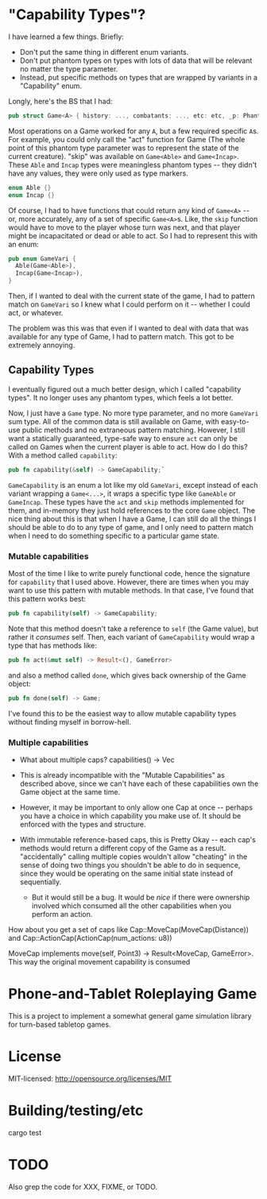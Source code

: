 # "Capability Types"?

I have learned a few things. Briefly:

- Don't put the same thing in different enum variants.
- Don't put phantom types on types with lots of data that will be relevant no
  matter the type parameter.
- Instead, put specific methods on types that are wrapped by variants in a
  "Capability" enum.

Longly, here's the BS that I had:

```rust
pub struct Game<A> { history: ..., combatants: ..., etc: etc, _p: PhantomData}
```

Most operations on a Game worked for any `A`, but a few required specific `A`s.
For example, you could only call the "act" function for Game<Able> (The whole
point of this phantom type parameter was to represent the state of the current
creature). "skip" was available on `Game<Able>` and `Game<Incap>`. These `Able`
and `Incap` types were meaningless phantom types -- they didn't have any values,
they were only used as type markers.

```rust
enum Able {}
enum Incap {}
```

Of course, I had to have functions that could return any kind of `Game<A>` --
or, more accurately, any of a set of specific `Game<A>`s. Like, the `skip`
function would have to move to the player whose turn was next, and that player
might be incapacitated or dead or able to act. So I had to represent this with
an enum:

```rust
pub enum GameVari {
  Able(Game<Able>),
  Incap(Game<Incap>),
}
```

Then, if I wanted to deal with the current state of the game, I had to pattern
match on `GameVari` so I knew what I could perform on it -- whether I could act,
or whatever.

The problem was this was that even if I wanted to deal with data that was
available for any type of Game, I had to pattern match. This got to be extremely
annoying.

## Capability Types

I eventually figured out a much better design, which I called "capability
types". It no longer uses any phantom types, which feels a lot better.

Now, I just have a `Game` type. No more type parameter, and no more `GameVari`
sum type. All of the common data is still available on Game, with easy-to-use
public methods and no extraneous pattern matching. However, I still want a
statically guaranteed, type-safe way to ensure `act` can only be called on Games
when the current player is able to act. How do I do this? With a method called
`capability`:

  ```rust
  pub fn capability(&self) -> GameCapability;`
```

`GameCapability` is an enum a lot like my old `GameVari`, except instead of each
variant wrapping a `Game<...>`, it wraps a specific type like `GameAble` or
`GameIncap`. These types have the `act` and `skip` methods implemented for them,
and in-memory they just hold references to the core `Game` object. The nice
thing about this is that when I have a Game, I can still do all the things I
should be able to do to any type of game, and I only need to pattern match when
I need to do something specific to a particular game state.

### Mutable capabilities

Most of the time I like to write purely functional code, hence the signature for
`capability` that I used above. However, there are times when you may want to
use this pattern with mutable methods. In that case, I've found that this
pattern works best:

```rust
pub fn capability(self) -> GameCapability;
```

Note that this method doesn't take a reference to `self` (the Game value), but
rather it *consumes* self. Then, each variant of `GameCapability` would wrap a
type that has methods like:

```rust
pub fn act(&mut self) -> Result<(), GameError>
```


and also a method called `done`, which gives back ownership of the Game object:

```rust
pub fn done(self) -> Game;
```

I've found this to be the easiest way to allow mutable capability types without
finding myself in borrow-hell.

### Multiple capabilities

- What about multiple caps? capabilities() -> Vec<Cap>
- This is already incompatible with the "Mutable Capabilities" as described
  above, since we can't have each of these capabilities own the Game object at
  the same time.
- However, it may be important to only allow one Cap at once -- perhaps you have
  a choice in which capability you make use of. It should be enforced with the
  types and structure.

- With immutable reference-based caps, this is Pretty Okay -- each cap's methods
  would return a different copy of the Game as a result. "accidentally" calling
  multiple copies wouldn't allow "cheating" in the sense of doing two things you
  shouldn't be able to do in sequence, since they would be operating on the same
  initial state instead of sequentially.
  - But it would still be a bug. It would be *nice* if there were ownership
    involved which consumed all the other capabilities when you perform an
    action.

How about you get a set of caps like Cap::MoveCap(MoveCap(Distance)) and
Cap::ActionCap(ActionCap(num_actions: u8))

MoveCap implements move(self, Point3) -> Result<MoveCap, GameError>. This way
the original movement capability is consumed


# Phone-and-Tablet Roleplaying Game

This is a project to implement a somewhat general game simulation library for turn-based tabletop
games.

# License

MIT-licensed: http://opensource.org/licenses/MIT

# Building/testing/etc

cargo test

# TODO

Also grep the code for XXX, FIXME, or TODO.
